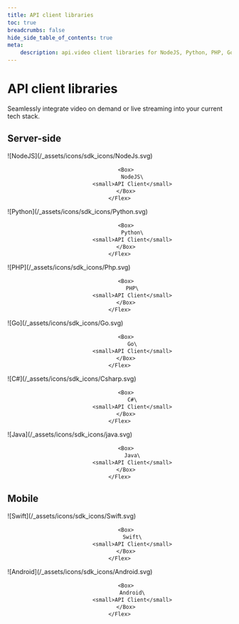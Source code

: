 ```yaml
---
title: API client libraries
toc: true
breadcrumbs: false
hide_side_table_of_contents: true
meta: 
    description: api.video client libraries for NodeJS, Python, PHP, Go, C#, Java, iOS Swift, and Android.
---
```


# API client libraries

Seamlessly integrate video on demand or live streaming into your current tech stack.

## Server-side

<Grid cols="2" gap="3">
<Card href="././apivideo-nodejs-client.md" pad="0">
    <Flex gap="2" pad="2" align="center">
        <Box>![NodeJS](/_assets/icons/sdk_icons/NodeJs.svg)</Box>

        <Box>
            NodeJS\
            <small>API Client</small>
        </Box>
    </Flex>
</Card>

<Card href="././apivideo-python-client.md" pad="0">
    <Flex gap="2" pad="2" align="center">
        <Box>![Python](/_assets/icons/sdk_icons/Python.svg)</Box>

        <Box>
            Python\
            <small>API Client</small>
        </Box>
    </Flex>
</Card>

<Card href="././apivideo-php-client.md" pad="0">
    <Flex gap="2" pad="2" align="center">
        <Box>![PHP](/_assets/icons/sdk_icons/Php.svg)</Box>

        <Box>
            PHP\
            <small>API Client</small>
        </Box>
    </Flex>
</Card>

<Card href="././apivideo-go-client.md" pad="0">
    <Flex gap="2" pad="2" align="center">
        <Box>![Go](/_assets/icons/sdk_icons/Go.svg)</Box>

        <Box>
            Go\
            <small>API Client</small>
        </Box>
    </Flex>
</Card>

<Card href="././apivideo-csharp-client.md" pad="0">
    <Flex gap="2" pad="2" align="center">
        <Box>![C#](/_assets/icons/sdk_icons/Csharp.svg)</Box>

        <Box>
            C#\
            <small>API Client</small>
        </Box>
    </Flex>
</Card>

<Card href="././apivideo-java-client.md" pad="0">
    <Flex gap="2" pad="2" align="center">
        <Box>![Java](/_assets/icons/sdk_icons/java.svg)</Box>

        <Box>
            Java\
            <small>API Client</small>
        </Box>
    </Flex>
</Card>
</Grid>

## Mobile

<Grid cols="2" gap="3">
<Card href="././apivideo-swift5-client.md" pad="0">
    <Flex gap="2" pad="2" align="center">
        <Box>![Swift](/_assets/icons/sdk_icons/Swift.svg)</Box>

        <Box>
            Swift\
            <small>API Client</small>
        </Box>
    </Flex>
</Card>

<Card href="././apivideo-android-client.md" pad="0">
    <Flex gap="2" pad="2" align="center">
        <Box>![Android](/_assets/icons/sdk_icons/Android.svg)</Box>

        <Box>
            Android\
            <small>API Client</small>
        </Box>
    </Flex>
</Card>
</Grid>